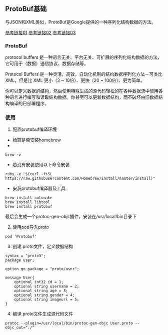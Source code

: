 ## ProtoBuf基础

与JSON和XML类似，ProtoBuf是Google提供的一种序列化结构数据的方法。

[参考链接01](https://www.jianshu.com/p/8c6c009bc500/)
[参考链接02](https://hyichao.github.io/ios-protobuf/)
[参考链接03](https://github.com/alexeyxo/protobuf-objc)

### ProtoBuf

protocol buffers 是一种语言无关、平台无关、可扩展的序列化结构数据的方法，它可用于（数据）通信协议、数据存储等。

Protocol Buffers 是一种灵活，高效，自动化机制的结构数据序列化方法－可类比 XML，但是比 XML 更小（3 ~ 10倍）、更快（20 ~ 100倍）、更为简单。

你可以定义数据的结构，然后使用特殊生成的源代码轻松的在各种数据流中使用各种语言进行编写和读取结构数据。你甚至可以更新数据结构，而不破坏由旧数据结构编译的已部署程序。

### 使用

1. 配置protobuf编译环境

- 检查是否安装homebrew
-
```
brew -v
```

- 若没有安装使用以下命令安装

```
ruby -e "$(curl -fsSL https://raw.githubusercontent.com/Homebrew/install/master/install)"
```

- 安装protobuf编译器及工具

```
brew install automake
brew install libtool
brew install protobuf
```

最后会生成一个protoc-gen-objc插件，安装在/usr/local/bin目录下

2. 使用pod导入proto

```
pod 'Protobuf'
```

3. 创建.proto文件，定义数据结构

```
syntax = "proto3";
package user;

option go_package = "proto/user";

message User{
    optional int32 id = 1;
    optional string username = 2;
    optional string age = 3;
    optional string gender = 4;
    optional string imageurl = 5;
}
```

4. 编译.proto文件生成源代码文件

```
protoc --plugin=/usr/local/bin/protoc-gen-objc User.proto --objc_out="./"
```
